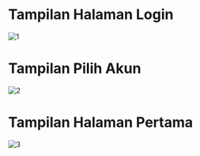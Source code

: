 # Tampilan Halaman Login
![1](https://user-images.githubusercontent.com/89893773/168113131-07403565-cbfd-4fe2-84e6-dfb308f97035.jpg)

# Tampilan Pilih Akun
![2](https://user-images.githubusercontent.com/89893773/168113139-96a8c2f6-093a-4426-9766-a1355297eb4f.jpg)

# Tampilan Halaman Pertama
![3](https://user-images.githubusercontent.com/89893773/168113114-bde43941-e2ed-4dcc-bc5e-bbd03d5d5235.jpg)
